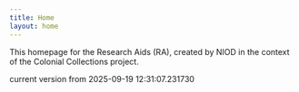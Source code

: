 ```yaml
---
title: Home
layout: home
---
```


This homepage for the Research Aids (RA), created by NIOD in the context of the Colonial Collections project. 


current version from 2025-09-19 12:31:07.231730